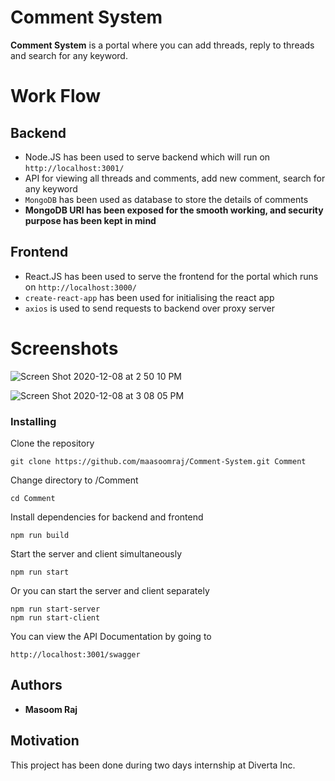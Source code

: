 # Comment System

**Comment System** is a portal where you can add threads, reply to threads and search for any keyword.

# Work Flow

## Backend
- Node.JS has been used to serve backend which will run on  `http://localhost:3001/`
- API for viewing all threads and comments, add new comment, search for any keyword
- `MongoDB` has been used as database to store the details of comments
- **MongoDB URI has been exposed for the smooth working, and security purpose has been kept in mind**

## Frontend
- React.JS has been used to serve the frontend for the portal which runs on  `http://localhost:3000/`
- `create-react-app` has been used for initialising the react app
- `axios` is used to send requests to backend over proxy server

# Screenshots

![Screen Shot 2020-12-08 at 2 50 10 PM](https://user-images.githubusercontent.com/43857774/101466217-e23c9280-3966-11eb-805b-d966c67095f6.png)

![Screen Shot 2020-12-08 at 3 08 05 PM](https://user-images.githubusercontent.com/43857774/101466469-321b5980-3967-11eb-8f86-46c1cc171b59.png)

### Installing
Clone the repository
```
git clone https://github.com/maasoomraj/Comment-System.git Comment
```
Change directory to /Comment
```
cd Comment
```
Install dependencies for backend and frontend
```
npm run build
```
Start the server and client simultaneously
```
npm run start
```
Or you can start the server and client separately
```
npm run start-server
npm run start-client
```
You can view the API Documentation by going to
```
http://localhost:3001/swagger
```

## Authors
- **Masoom Raj**

## Motivation
This project has been done during two days internship at Diverta Inc.
